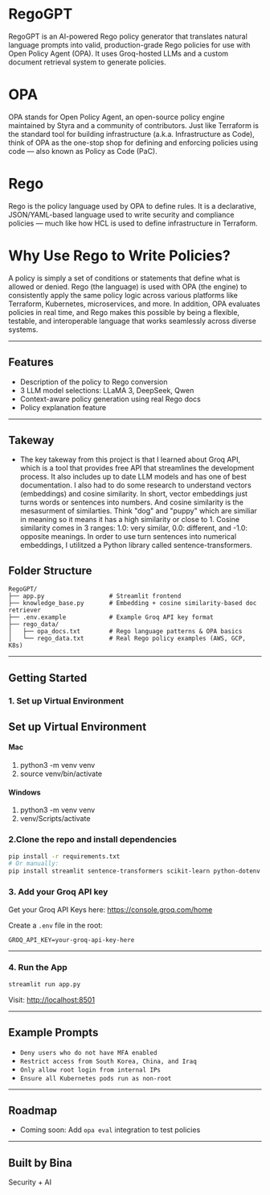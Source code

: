 # RegoGPT

RegoGPT is an AI-powered Rego policy generator that translates natural language prompts into valid, production-grade Rego policies for use with Open Policy Agent (OPA). It uses Groq-hosted LLMs and a custom document retrieval system to generate policies.

# OPA
OPA stands for Open Policy Agent, an open-source policy engine maintained by Styra and a community of contributors. Just like Terraform is the standard tool for building infrastructure (a.k.a. Infrastructure as Code), think of OPA as the one-stop shop for defining and enforcing policies using code — also known as Policy as Code (PaC).

# Rego
Rego is the policy language used by OPA to define rules. It is a declarative, JSON/YAML-based language used to write security and compliance policies — much like how HCL is used to define infrastructure in Terraform.

# Why Use Rego to Write Policies?
A policy is simply a set of conditions or statements that define what is allowed or denied. Rego (the language) is used with OPA (the engine) to consistently apply the same policy logic across various platforms like Terraform, Kubernetes, microservices, and more. In addition, OPA evaluates policies in real time, and Rego makes this possible by being a flexible, testable, and interoperable language that works seamlessly across diverse systems.

---

## Features

- Description of the policy to Rego conversion
- 3 LLM model selections: LLaMA 3, DeepSeek, Qwen
- Context-aware policy generation using real Rego docs
- Policy explanation feature
---
## Takeway
- The key takeway from this project is that I learned about Groq API, which is a tool that provides free API that streamlines the development process. It also includes up to date LLM models and has one of best documentation. I also had to do some research to understand vectors (embeddings) and cosine similarity. In short, vector embeddings just turns words or sentences into numbers. And cosine similarity is the mesasurment of similarties. Think "dog" and "puppy" which are similiar in meaning so it means it has a high similarity or close to 1. Cosine similarity comes in 3 ranges: 1.0: very similar, 0.0: different, and -1.0: opposite meanings. In order to use turn sentences into numerical embeddings, I utilitzed a Python library called sentence-transformers. 


## Folder Structure

```
RegoGPT/
├── app.py                  # Streamlit frontend
├── knowledge_base.py       # Embedding + cosine similarity-based doc retriever
├── .env.example            # Example Groq API key format
├── rego_data/
│   ├── opa_docs.txt        # Rego language patterns & OPA basics
│   └── rego_data.txt       # Real Rego policy examples (AWS, GCP, K8s)
```

---

## Getting Started

### 1. Set up Virtual Environment 

## Set up Virtual Environment
#### Mac
1. python3 -m venv venv
2. source venv/bin/activate

#### Windows
1. python3 -m venv venv
2. venv/Scripts/activate
   
### 2.Clone the repo and install dependencies

```bash
pip install -r requirements.txt
# Or manually:
pip install streamlit sentence-transformers scikit-learn python-dotenv groq
```

### 3. Add your Groq API key
Get your Groq API Keys here: https://console.groq.com/home

Create a `.env` file in the root:

```
GROQ_API_KEY=your-groq-api-key-here
```

---

### 4. Run the App

```bash
streamlit run app.py
```

Visit: [http://localhost:8501](http://localhost:8501)

---

## Example Prompts

- `Deny users who do not have MFA enabled`
- `Restrict access from South Korea, China, and Iraq`
- `Only allow root login from internal IPs`
- `Ensure all Kubernetes pods run as non-root`

---

## Roadmap

- Coming soon: Add `opa eval` integration to test policies
---

## Built by Bina

Security + AI 
